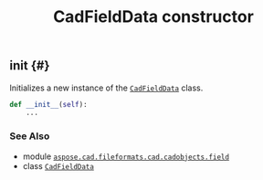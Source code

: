 ﻿---
title: CadFieldData constructor
second_title: Aspose.CAD for Python via .NET API References
description: 
type: docs
weight: 10
url: /python-net/aspose.cad.fileformats.cad.cadobjects.field/cadfielddata/__init__/
is_root: false
---

## __init__ {#}

Initializes a new instance of the [`CadFieldData`](/cad/python-net/aspose.cad.fileformats.cad.cadobjects.field/cadfielddata) class.



```python
def __init__(self):
    ...
```





### See Also
* module [`aspose.cad.fileformats.cad.cadobjects.field`](../../)
* class [`CadFieldData`](/cad/python-net/aspose.cad.fileformats.cad.cadobjects.field/cadfielddata)
